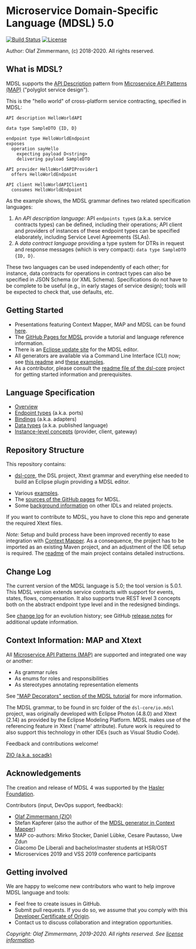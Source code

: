 Microservice Domain-Specific Language (MDSL) 5.0
================================================

[![Build Status](https://travis-ci.com/Microservice-API-Patterns/MDSL-Specification.svg?branch=master)](https://travis-ci.com/Microservice-API-Patterns/MDSL-Specification) [![License](https://img.shields.io/badge/License-Apache%202.0-blue.svg)](https://opensource.org/licenses/Apache-2.0)

Author: Olaf Zimmermann, (c) 2018-2020. All rights reserved.

## What is MDSL?

MDSL supports the [API Description](https://microservice-api-patterns.org/patterns/foundation/APIDescription) pattern from [Microservice API Patterns (MAP)](https://ozimmer.ch/patterns/2020/05/07/MAPMetaPost.html) ("polyglot service design"). 

This is the "hello world" of cross-platform service contracting, specified in MDSL: 

~~~
API description HelloWorldAPI

data type SampleDTO {ID, D} 

endpoint type HelloWorldEndpoint
exposes 
  operation sayHello 
    expecting payload D<string>  
    delivering payload SampleDTO

API provider HelloWorldAPIProvider1
  offers HelloWorldEndpoint

API client HelloWorldAPIClient1
  consumes HelloWorldEndpoint
~~~

As the example shows, the MDSL grammar defines two related specification languages:

1. An *API description language*: API `endpoints type`s (a.k.a. service contracts types) can be defined, including their operations; API client and providers of instances of these endpoint types can be specified elaborately, including Service Level Agreements (SLAs).
2. A *data contract language* providing a type system for DTRs in request and response messages (which is very compact): `data type SampleDTO {ID, D}`.

These two languages can be used independently of each other; for instance, data contracts for operations in contract types can also be specified in JSON Schema (or XML Schema). Specifications do not have to be complete to be useful (e.g., in early stages of service design); tools will be expected to check that, use defaults, etc. 


## Getting Started

* Presentations featuring Context Mapper, MAP and MDSL can be found [here](https://ozimmer.ch/papers/).
* The [GitHub Pages for MDSL](https://microservice-api-patterns.github.io/MDSL-Specification) provide a tutorial and language reference information.
* There is an [Eclipse update site](https://microservice-api-patterns.github.io/MDSL-Specification/updates/) for the MDSL editor. 
* All generators are available via a Command Line Interface (CLI) now; see [this readme](./dsl-core/io.mdsl.cli/README.md) and [these examples](./examples/mdsl-standalone-example).
* As a contributor, please consult the [readme file of the dsl-core](./dsl-core/README.md) project for getting started information and prerequisites.


## Language Specification 

* [Overview](https://microservice-api-patterns.github.io/MDSL-Specification)
* [Endpoint types](https://microservice-api-patterns.github.io/MDSL-Specification/servicecontract) (a.k.a. ports)
* [Bindings](https://microservice-api-patterns.github.io/MDSL-Specification/bindings) (a.k.a. adapters)
* [Data types](https://microservice-api-patterns.github.io/MDSL-Specification/datacontract) (a.k.a. published language)
* [Instance-level concepts](https://microservice-api-patterns.github.io/MDSL-Specification/optionalparts) (provider, client, gateway)

<!-- An implemented proposal of a language extension supporting queue-based messaging endpoints is [AsyncMDSL](https://github.com/giacomodeliberali/MDSL/tree/master/examples/asyncMDSL).-->


## Repository Structure 

This repository contains:

* [dsl-core](dsl-core), the DSL project, Xtext grammar and everything else needed to build an Eclipse plugin providing a MDSL editor.
<!-- * An older, not fully equivalent version of the grammar in [this folder](antlr4). -->
* Various [examples](examples).
* The [sources of the GitHub pages](docs) for MDSL.
* Some [background information](background) on other IDLs and related projects.

If you want to contribute to MDSL, you have to clone this repo and generate the required Xtext files.

*Note:* Setup and build process have been improved recently to ease integration with [Context Mapper](https://contextmapper.org/). As a consequence, the project has to be imported as an existing Maven project, and an adjustment of the IDE setup is required. The [readme](dsl-core/README.md) of the main project contains detailed instructions.


## Change Log

The current version of the MDSL language is 5.0; the tool version is 5.0.1. This MDSL version extends service contracts with support for events, states, flows, compensation. It also supports true REST level 3 concepts both on the abstract endpoint type level and in the redesigned bindings.

See [change log](changelog.md) for an evolution history; see GitHub [release notes](https://github.com/Microservice-API-Patterns/MDSL-Specification/releases) for additional update information.

<!--
A possible roadmap for language and tools is (subject to change at any time): 

* to be continued
-->

## Context Information: MAP and Xtext

All [Microservice API Patterns (MAP)](https://microservice-api-patterns.org/) are supported and integrated one way or another:

* As grammar rules
* As enums for roles and responsibilities
* As stereotypes annotating representation elements

See ["MAP Decorators" section of the MDSL tutorial](https://microservice-api-patterns.github.io/MDSL-Specification/tutorial) for more information. <!-- TODO copy one-pager in SummerSoC paper to GitHub pages or elsewhere in repo -->

The MDSL grammar, to be found in src folder of the `dsl-core/io.mdsl` project, was originally developed with Eclipse Photon (4.8.0) and Xtext (2.14) as provided by the Eclipse Modeling Platform. MDSL makes use of the referencing feature in Xtext ('name' attribute). Future work is required to also support  this technology in other IDEs (such as Visual Studio Code).

Feedback and contributions welcome!

[ZIO (a.k.a. socadk)](https://ozimmer.ch/index.html)


##  Acknowledgements 

The creation and release of MDSL 4 was supported by the [Hasler Foundation](https://haslerstiftung.ch/en/welcome-to-the-hasler-foundation/).

Contributors (input, DevOps support, feedback): 

* [Olaf Zimmermann (ZIO)](https://ozimmer.ch)
* Stefan Kapferer (also the author of the [MDSL generator in Context Mapper](https://contextmapper.org/docs/mdsl/))
* MAP co-authors: Mirko Stocker, Daniel Lübke, Cesare Pautasso, Uwe Zdun
* Giacomo De Liberali and bachelor/master students at HSR/OST  
* Microservices 2019 and VSS 2019 conference participants 


## Getting involved 

We are happy to welcome new contributors who want to help improve MDSL language and tools:

* Feel free to create issues in GitHub.
* Submit pull requests. If you do so, we assume that you comply with this [Developer Certificate of Origin](https://developercertificate.org/).
* Contact us to discuss collaboration and integration opportunities.

<!-- Please review our contribution rules/code of conduct upfront. Thank you! 
https://github.com/cloudevents/spec/blob/master/CONTRIBUTING.md

-->

*Copyright: Olaf Zimmermann, 2019-2020. All rights reserved. See [license information](/LICENSE).*

